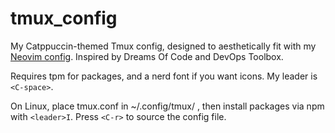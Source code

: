 # tmux_config
My Catppuccin-themed Tmux config, designed to aesthetically fit with my [Neovim config](https://github.com/JackDerksen/viis-lazyvim). Inspired by Dreams Of Code and DevOps Toolbox.

Requires tpm for packages, and a nerd font if you want icons. My leader is `<C-space>`.

On Linux, place tmux.conf in ~/.config/tmux/ , then install packages via npm with `<leader>I`. Press `<C-r>` to source the config file.
